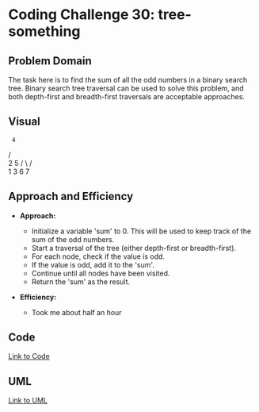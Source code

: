 
# Coding Challenge 30: tree-something

## Problem Domain

The task here is to find the sum of all the odd numbers in a binary search tree. Binary search tree traversal can be used to solve this problem, and both depth-first and breadth-first traversals are acceptable approaches.

## Visual

     4

/ \
 2 5
/ \ / \
1 3 6 7

## Approach and Efficiency

- **Approach:**

  - Initialize a variable 'sum' to 0. This will be used to keep track of the sum of the odd numbers.
  - Start a traversal of the tree (either depth-first or breadth-first).
  - For each node, check if the value is odd.
  - If the value is odd, add it to the 'sum'.
  - Continue until all nodes have been visited.
  - Return the 'sum' as the result.

- **Efficiency:**
  - Took me about half an hour

## Code

[Link to Code](./index.js)

## UML

[Link to UML](./tree-something.jpeg)
